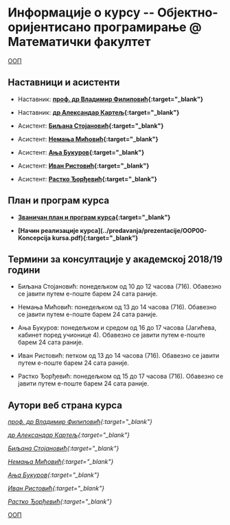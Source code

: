 # Информације о курсу -- Објектно-оријентисано програмирање @ Математички факултет 

[ООП](../README.md)

## Наставници и асистенти  

  * Наставник: **[проф. др Владимир Филиповић](https://vladofilipovic.github.io/index-en.html){:target="_blank"}**

  * Наставник: **[др Александар Картељ](http://poincare.matf.bg.ac.rs/~kartelj/){:target="_blank"}**

  * Асистент: **[Биљана Стојановић](http://poincare.matf.bg.ac.rs/~biljana/){:target="_blank"}**

  * Асистент: **[Немања Мићовић](http://poincare.matf.bg.ac.rs/~nemanja_micovic/){:target="_blank"}**

  * Асистент: **[Ања Букуров](http://poincare.matf.bg.ac.rs/~anja_bukurov/){:target="_blank"}**

  * Асистент: **[Иван Ристовић](http://poincare.matf.bg.ac.rs/~ivan_ristovic/){:target="_blank"}**

  * Асистент: **[Растко Ђорђевић](http://www.matf.bg.ac.rs/p/rastko-djordjevic/pocetna/){:target="_blank"}**

## План и програм курса

  * **[Званичан план и програм курса](P102_-_Objektno_orijentisano_programiranje.pdf){:target="_blank"}**

  * **[Начин реализације курса](../predavanja/prezentacije/OOP00-Koncepcija kursa.pdf){:target="_blank"}**

## Термини за консултације у академској 2018/19 години

* Биљана Стојановић: понедељком од 10 до 12 часова (716). Обавезно се јавити путем e-поште барем 24 сата раније.

* Немања Мићовић: понедељком од 13 до 14 часова (716). Обавезно се јавити путем e-поште барем 24 сата раније.

* Ања Букуров: понедељком и средом од 16 до 17 часова (Јагићева, кабинет поред учионице 4). Обавезно се јавити путем e-поште барем 24 сата раније.

* Иван Ристовић: петком од 13 до 14 часова (716). Обавезно се јавити путем e-поште барем 24 сата раније.

* Растко Ђорђевић: понедељком од 15 до 17 часова (716). Обавезно се јавити путем e-поште барем 24 сата раније.

## Аутори веб страна курса

  *[проф. др Владимир Филиповић](https://vladofilipovic.github.io/index-en.html){:target="_blank"}*

  *[др Александар Картељ](http://poincare.matf.bg.ac.rs/~kartelj/){:target="_blank"}*

  *[Биљана Стојановић](http://poincare.matf.bg.ac.rs/~biljana/){:target="_blank"}*

  *[Немања Мићовић](http://poincare.matf.bg.ac.rs/~nemanja_micovic/){:target="_blank"}*

  *[Ања Букуров](http://poincare.matf.bg.ac.rs/~anja_bukurov/){:target="_blank"}*

  *[Иван Ристовић](http://poincare.matf.bg.ac.rs/~ivan_ristovic/){:target="_blank"}*

  *[Растко Ђорђевић](http://www.matf.bg.ac.rs/p/rastko-djordjevic/pocetna/){:target="_blank"}*

[ООП](../README.md)  